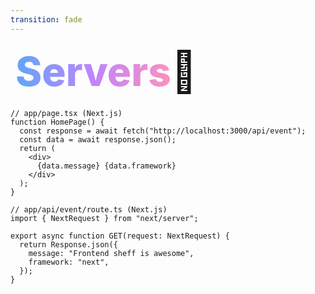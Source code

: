 ```yaml
---
transition: fade
---
```


<div
  v-motion
  :initial="{ x: -80 }"
  :enter="{ x: 0 }"
  :leave="{ x: 1000 }"
  style="font-size: 4rem; font-weight: 800; padding: 0.5rem; display: inline-block; line-height: 1.2;"
>
  <span style="background: linear-gradient(to right, rgb(96, 165, 250), rgb(192, 132, 252), rgb(251, 146, 188)); -webkit-background-clip: text; -webkit-text-fill-color: transparent; background-clip: text;">Servers</span>🤔
</div>

<!--
If you're building an application, you usually need to have some api to talk to. And if you've used full-stack frameworks such as Next.js or remix, you know how the boundary between client and server just melts away by being able to create API routes and server functions, without having to go through the trials and tribulations of deploying infrastructure, creating a new API, setting up certificates etc. etc.
-->

```tsx
// app/page.tsx (Next.js)
function HomePage() {
  const response = await fetch("http://localhost:3000/api/event");
  const data = await response.json();
  return (
    <div>
      {data.message} {data.framework}
    </div>
  );
}
```

```tsx
// app/api/event/route.ts (Next.js)
import { NextRequest } from "next/server";

export async function GET(request: NextRequest) {
  return Response.json({
    message: "Frontend sheff is awesome",
    framework: "next",
  });
}
```
